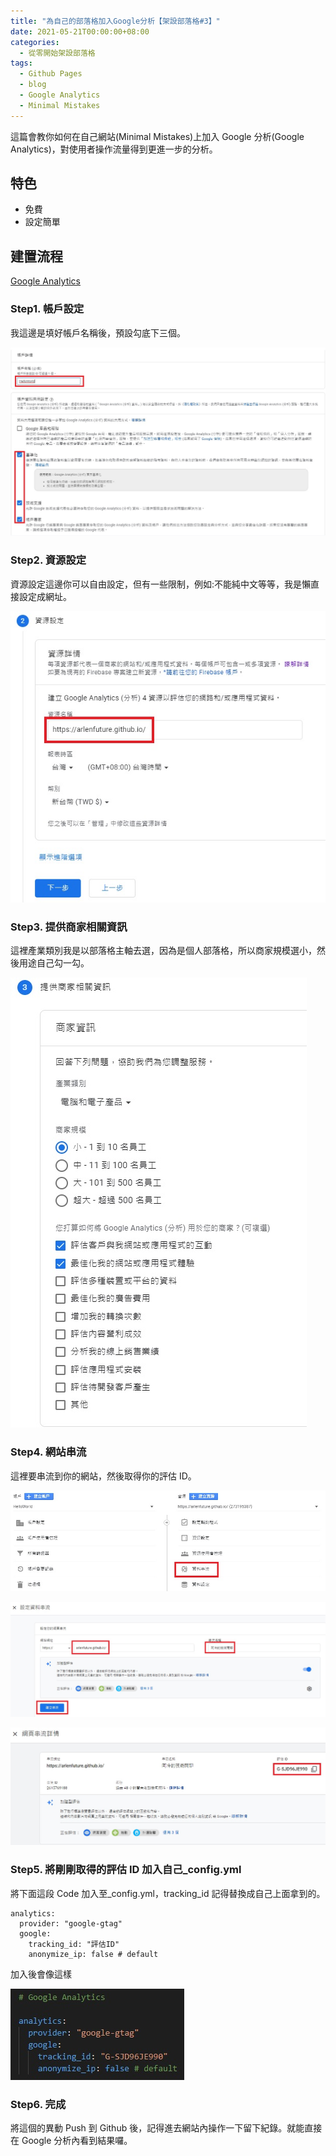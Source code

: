 ```yaml
---
title: "為自己的部落格加入Google分析【架設部落格#3】"
date: 2021-05-21T00:00:00+08:00
categories:
  - 從零開始架設部落格
tags:
  - Github Pages
  - blog
  - Google Analytics
  - Minimal Mistakes
---
```


這篇會教你如何在自己網站(Minimal Mistakes)上加入 Google 分析(Google Analytics)，對使用者操作流量得到更進一步的分析。

## 特色

- 免費
- 設定簡單

## 建置流程

[Google Analytics](http://analytics.google.com/)

### Step1. 帳戶設定

我這邊是填好帳戶名稱後，預設勾底下三個。

![Google Analytics Account Setting](/assets/images/post/2021-05-21-How-to-Add-Google-Analytics-to-blog/1.jpg "Google Analytics Account Setting")

### Step2. 資源設定

資源設定這邊你可以自由設定，但有一些限制，例如:不能純中文等等，我是懶直接設定成網址。

![Google Analytics Resource Setting](/assets/images/post/2021-05-21-How-to-Add-Google-Analytics-to-blog/2.jpg "Google Analytics Resource Setting")

### Step3. 提供商家相關資訊

這裡產業類別我是以部落格主軸去選，因為是個人部落格，所以商家規模選小，然後用途自己勾一勾。

![Google Analytics Resource Setting](/assets/images/post/2021-05-21-How-to-Add-Google-Analytics-to-blog/3.jpg "Google Analytics Resource Setting")

### Step4. 網站串流

這裡要串流到你的網站，然後取得你的評估 ID。

![串流設定1](/assets/images/post/2021-05-21-How-to-Add-Google-Analytics-to-blog/4.jpg "串流設定1")

![串流設定2](/assets/images/post/2021-05-21-How-to-Add-Google-Analytics-to-blog/5.jpg "串流設定2")

![串流設定3](/assets/images/post/2021-05-21-How-to-Add-Google-Analytics-to-blog/6.jpg "串流設定3")

### Step5. 將剛剛取得的評估 ID 加入自己\_config.yml

將下面這段 Code 加入至\_config.yml，tracking_id 記得替換成自己上面拿到的。

```
analytics:
  provider: "google-gtag"
  google:
    tracking_id: "評估ID"
    anonymize_ip: false # default
```

加入後會像這樣

![程式設定](/assets/images/post/2021-05-21-How-to-Add-Google-Analytics-to-blog/7.jpg "程式設定")

### Step6. 完成

將這個的異動 Push 到 Github 後，記得進去網站內操作一下留下紀錄。就能直接在 Google 分析內看到結果囉。
